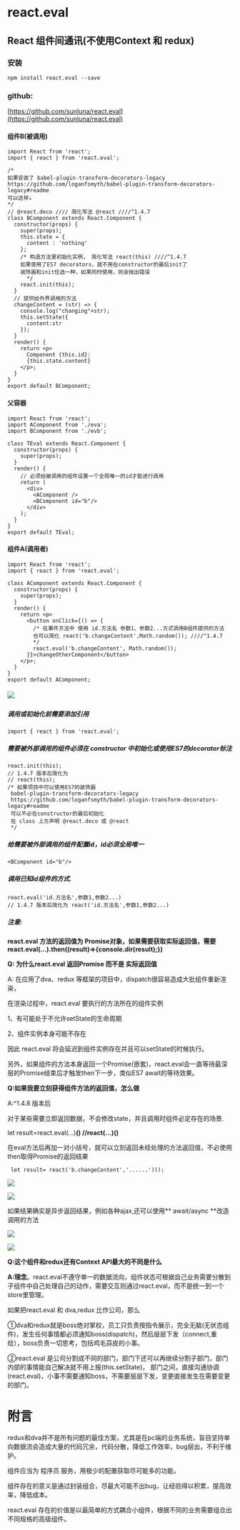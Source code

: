 # react.eval

## React 组件间通讯\(不使用Context 和 redux\)

### **安装**

`npm install react.eval --save`

### github:

[https://github.com/sunluna/react.eval](https://github.com/sunluna/react.eval)

#### 组件B\(被调用\)

```
import React from 'react';
import { react } from 'react.eval';

/*
如果安装了 babel-plugin-transform-decorators-legacy
https://github.com/loganfsmyth/babel-plugin-transform-decorators-legacy#readme
可以这样↓
*/
// @react.deco //// 简化写法 @react ////^1.4.7
class BComponent extends React.Component {
  constructor(props) {
    super(props);
    this.state = {
      content : 'nothing'
    };
    /* 构造方法里初始化实例， 简化写法 react(this) ////^1.4.7
    如果使用了ES7 decorators，就不用在constructor的最后init了
    装饰器和init任选一种，如果同时使用，则会抛出错误
      */
    react.init(this);
  }
  // 提供给外界调用的方法
  changeContent = (str) => {
    console.log("changing"+str);
    this.setState({
      content:str
    });
  }
  render() {
    return <p>
      Component {this.id}:
      {this.state.content}
    </p>;
  }
}
export default BComponent;
```

#### 父容器

```
import React from 'react';
import AComponent from './eva';
import BComponent from './evb';

class TEval extends React.Component {
  constructor(props) {
    super(props);
  }
  render() {
    // 必须给被调用的组件设置一个全局唯一的id才能进行调用
    return (
      <div>
        <AComponent />
        <BComponent id="b"/>
      </div>
    );
  }
}
export default TEval;
```

#### 组件A\(调用者\)

```
import React from 'react';
import { react } from 'react.eval';

class AComponent extends React.Component {
  constructor(props) {
    super(props);
  }
  render() {
    return <p>
      <button onClick={() => {
        /* 在事件方法中 使用 id.方法名 参数1、参数2...方式调用B组件提供的方法
        也可以简化 react('b.changeContent',Math.random()); ////^1.4.7
        */
        react.eval('b.changeContent', Math.random());
      }}>changeOtherComponent</button>
    </p>;
  }
}
export default AComponent;
```

##### ![](/assets/t.gif)

##### 调用或初始化前需要添加引用

```
import { react } from 'react.eval';
```

##### 需要被外部调用的组件必须在 constructor 中初始化或使用ES7的decorator标注

```
react.init(this); 
// 1.4.7 版本后简化为
// react(this);
/* 如果项目中可以使用ES7的装饰器 
 babel-plugin-transform-decorators-legacy
 https://github.com/loganfsmyth/babel-plugin-transform-decorators-legacy#readme
 可以不必在constructor的最后初始化
 在 class 上方声明 @react.deco 或 @react
 */
```

##### 给需要被外部调用的组件配置id，id必须全局唯一

```
<BComponent id="b"/>
```

##### 调用已知id组件的方式.

```
react.eval('id.方法名',参数1,参数2...)
// 1.4.7 版本后简化为 react('id.方法名',参数1,参数2...)
```

##### **注意:**

**react.eval 方法的返回值为 Promise对象，如果需要获取实际返回值，需要 react.eval\(...\).then\(\(result\)=&gt;{console.dir\(result\);}\)**

**Q: 为什么react.eval 返回Promise  而不是 实际返回值**

A: 在应用了dva、redux 等框架的项目中，dispatch很容易造成大批组件重新渲染，

在渲染过程中，react.eval 要执行的方法所在的组件实例

1、有可能处于不允许setState的生命周期

2、组件实例本身可能不存在

因此 react.eval 将会延迟到组件实例存在并且可以setState的时候执行。

另外，如果组件的方法本身返回一个Promise\(嵌套\)，react.eval会一直等待最深层的Promise结束后才触发then下一步，类似ES7 await的等待效果。

**Q:如果我要立刻获得组件方法的返回值，怎么做**

A:^1.4.8 版本后

对于某些需要立即返回数据，不会修改state，并且调用时组件必定存在的场景.

let result=react.eval\(...\)**\(\)                                          //react\(...\)\(\)**

在eval方法后再加一对小括号，就可以立刻返回未经处理的方法返回值，不必使用then取得Promise的返回结果

```
 let result= react('b.changeContent','......')();
```

![](/assets/import.png)

![](/assets/imposrt.png)

如果结果确实是异步返回结果，例如各种ajax,还可以使用** await/async **改造调用的方法

![](/assets/impaasddddort.png)

![](/assets/impozzrt.png)

**Q:这个组件和redux还有Context API最大的不同是什么**

**A:理念**。react.eval不遵守单一的数据流向，组件状态可根据自己业务需要分散到子组件中自己处理自己的动作，需要交互则通过react.eval，而不是统一到一个store里管理。

如果把react.eval 和 dva,redux 比作公司，那么

①dva和redux就是boss绝对掌权，员工只负责按指令展示，完全无脑\(无状态组件\)，发生任何事情都必须通知boss\(dispatch\)，然后层层下发（connect,重绘），boss负责一切思考，包括鸡毛蒜皮的小事。

②react.eval 是公司分割成不同的部门，部门下还可以再继续分割子部门，部门内部的事情能自己解决就不用上报\(this.setState\)， 部门之间，直接沟通协调\(react.eval\)，小事不需要通知boss，不需要层层下发，变更直接发生在需要变更的部门。

# 附言

redux和dva并不是所有问题的最佳方案，尤其是在pc端的业务系统，盲目坚持单向数据流会造成大量的代码冗余，代码分散，降低工作效率，bug层出，不利于维护。

组件应当为 程序员 服务，用极少的配置获取尽可能多的功能。

组件存在的意义是通过封装组合，尽最大可能不出bug，让经验得以积累，提高效率，降低成本。

react.eval 存在的价值是以最简单的方式耦合小组件，根据不同的业务需要组合出不同规格的高级组件。


